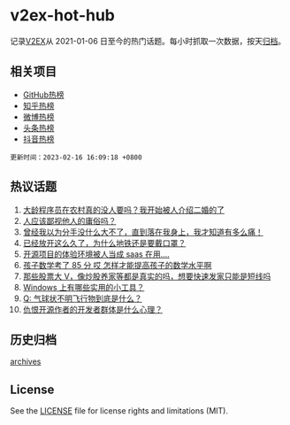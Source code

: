 # v2ex-hot-hub

 记录[V2EX](https://www.v2ex.com/)从 2021-01-06 日至今的热门话题。每小时抓取一次数据，按天[归档](archives)。
 
 ## 相关项目

- [GitHub热榜](https://github.com/snaildev/github-hot-hub)
- [知乎热榜](https://github.com/snaildev/zhihu-hot-hub)
- [微博热榜](https://github.com/snaildev/weibo-hot-hub)
- [头条热榜](https://github.com/snaildev/toutiao-hot-hub)
- [抖音热榜](https://github.com/snaildev/douyin-hot-hub)


 `更新时间：2023-02-16 16:09:18 +0800`

## 热议话题

1. [大龄程序员在农村真的没人要吗？我开始被人介绍二婚的了](https://www.v2ex.com/t/916412)
1. [人应该鄙视他人的庸俗吗？](https://www.v2ex.com/t/916559)
1. [曾经我以为分手没什么大不了，直到落在我身上，我才知道有多么痛！](https://www.v2ex.com/t/916502)
1. [已经放开这么久了，为什么地铁还是要戴口罩？](https://www.v2ex.com/t/916524)
1. [开源项目的体验环境被人当成 saas 在用....](https://www.v2ex.com/t/916597)
1. [孩子数学考了 85 分 哎 怎样才能提高孩子的数学水平啊](https://www.v2ex.com/t/916488)
1. [那些股票大 V，像炒股养家等都是真实的吗，想要快速发家只能是短线吗](https://www.v2ex.com/t/916381)
1. [Windows 上有哪些实用的小工具？](https://www.v2ex.com/t/916516)
1. [Q: 气球状不明飞行物到底是什么？](https://www.v2ex.com/t/916425)
1. [仇恨开源作者的开发者群体是什么心理？](https://www.v2ex.com/t/916534)

## 历史归档

[archives](archives)

## License

See the [LICENSE](LICENSE) file for license rights and limitations (MIT).
